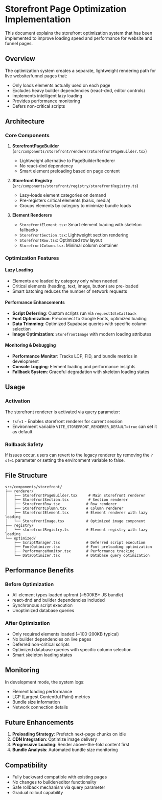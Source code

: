 # Storefront Page Optimization Implementation

This document explains the storefront optimization system that has been implemented to improve loading speed and performance for website and funnel pages.

## Overview

The optimization system creates a separate, lightweight rendering path for live website/funnel pages that:
- Only loads elements actually used on each page
- Excludes heavy builder dependencies (react-dnd, editor controls)
- Implements intelligent lazy loading
- Provides performance monitoring
- Defers non-critical scripts

## Architecture

### Core Components

1. **StorefrontPageBuilder** (`src/components/storefront/renderer/StorefrontPageBuilder.tsx`)
   - Lightweight alternative to PageBuilderRenderer
   - No react-dnd dependency
   - Smart element preloading based on page content

2. **Storefront Registry** (`src/components/storefront/registry/storefrontRegistry.ts`)
   - Lazy-loads element categories on demand
   - Pre-registers critical elements (basic, media)
   - Groups elements by category to minimize bundle loads

3. **Element Renderers**
   - `StorefrontElement.tsx`: Smart element loading with skeleton fallbacks
   - `StorefrontSection.tsx`: Lightweight section rendering
   - `StorefrontRow.tsx`: Optimized row layout
   - `StorefrontColumn.tsx`: Minimal column container

### Optimization Features

#### Lazy Loading
- Elements are loaded by category only when needed
- Critical elements (heading, text, image, button) are pre-loaded
- Smart batching reduces the number of network requests

#### Performance Enhancements
- **Script Deferring**: Custom scripts run via `requestIdleCallback`
- **Font Optimization**: Preconnect to Google Fonts, optimized loading
- **Data Trimming**: Optimized Supabase queries with specific column selection
- **Image Optimization**: `StorefrontImage` with modern loading attributes

#### Monitoring & Debugging
- **Performance Monitor**: Tracks LCP, FID, and bundle metrics in development
- **Console Logging**: Element loading and performance insights
- **Fallback System**: Graceful degradation with skeleton loading states

## Usage

### Activation

The storefront renderer is activated via query parameter:
- `?sf=1` - Enables storefront renderer for current session
- Environment variable `VITE_STOREFRONT_RENDERER_DEFAULT=true` can set it as default

### Rollback Safety

If issues occur, users can revert to the legacy renderer by removing the `?sf=1` parameter or setting the environment variable to false.

## File Structure

```
src/components/storefront/
├── renderer/
│   ├── StorefrontPageBuilder.tsx     # Main storefront renderer
│   ├── StorefrontSection.tsx         # Section renderer
│   ├── StorefrontRow.tsx            # Row renderer
│   ├── StorefrontColumn.tsx         # Column renderer
│   ├── StorefrontElement.tsx        # Element renderer with lazy loading
│   └── StorefrontImage.tsx          # Optimized image component
├── registry/
│   └── storefrontRegistry.ts        # Element registry with lazy loading
└── optimized/
    ├── ScriptManager.tsx            # Deferred script execution
    ├── FontOptimizer.tsx            # Font preloading optimization
    ├── PerformanceMonitor.tsx       # Performance tracking
    └── DataOptimizer.tsx            # Database query optimization
```

## Performance Benefits

### Before Optimization
- All element types loaded upfront (~500KB+ JS bundle)
- react-dnd and builder dependencies included
- Synchronous script execution
- Unoptimized database queries

### After Optimization
- Only required elements loaded (~100-200KB typical)
- No builder dependencies on live pages
- Deferred non-critical scripts
- Optimized database queries with specific column selection
- Smart skeleton loading states

## Monitoring

In development mode, the system logs:
- Element loading performance
- LCP (Largest Contentful Paint) metrics
- Bundle size information
- Network connection details

## Future Enhancements

1. **Preloading Strategy**: Prefetch next-page chunks on idle
2. **CDN Integration**: Optimize image delivery
3. **Progressive Loading**: Render above-the-fold content first
4. **Bundle Analysis**: Automated bundle size monitoring

## Compatibility

- Fully backward compatible with existing pages
- No changes to builder/editor functionality
- Safe rollback mechanism via query parameter
- Gradual rollout capability